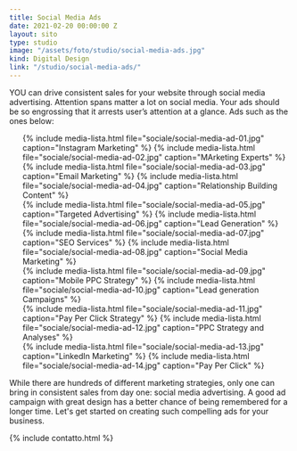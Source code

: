 ```yaml
---
title: Social Media Ads
date: 2021-02-20 00:00:00 Z
layout: sito
type: studio
image: "/assets/foto/studio/social-media-ads.jpg"
kind: Digital Design
link: "/studio/social-media-ads/"
---
```

YOU can drive consistent sales for your website through social media advertising. Attention spans matter a lot on social media. Your ads should be so engrossing that it arrests user’s attention at a glance. Ads such as the ones below:

<div class="media logos">
<ul>
{% include media-lista.html file="sociale/social-media-ad-01.jpg" caption="Instagram Marketing" %}
{% include media-lista.html file="sociale/social-media-ad-02.jpg" caption="MArketing Experts" %}
<div class="break"></div>
{% include media-lista.html file="sociale/social-media-ad-03.jpg" caption="Email Marketing" %}
{% include media-lista.html file="sociale/social-media-ad-04.jpg" caption="Relationship Building Content" %}
<div class="break"></div>
{% include media-lista.html file="sociale/social-media-ad-05.jpg" caption="Targeted Advertising" %}
{% include media-lista.html file="sociale/social-media-ad-06.jpg" caption="Lead Generation" %}
<div class="break"></div>
{% include media-lista.html file="sociale/social-media-ad-07.jpg" caption="SEO Services" %}
{% include media-lista.html file="sociale/social-media-ad-08.jpg" caption="Social Media Marketing" %}
<div class="break"></div>
{% include media-lista.html file="sociale/social-media-ad-09.jpg" caption="Mobile PPC Strategy" %}
{% include media-lista.html file="sociale/social-media-ad-10.jpg" caption="Lead generation Campaigns" %}
<div class="break"></div>
{% include media-lista.html file="sociale/social-media-ad-11.jpg" caption="Pay Per Click Strategy" %}
{% include media-lista.html file="sociale/social-media-ad-12.jpg" caption="PPC Strategy and Analyses" %}
<div class="break"></div>
{% include media-lista.html file="sociale/social-media-ad-13.jpg" caption="LinkedIn Marketing" %}
{% include media-lista.html file="sociale/social-media-ad-14.jpg" caption="Pay Per Click" %}
<div class="break"></div>
</ul>
</div>

While there are hundreds of different marketing strategies, only one can bring in consistent sales from day one: social media advertising. A good ad campaign with great design has a better chance of being remembered for a longer time. Let's get started on creating such compelling ads for your business.

{% include contatto.html %}